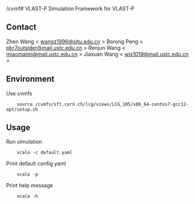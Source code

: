 /cvmf# VLAST-P
Simulation Framework for VLAST-P

## Contact
Zhen Wang < wangz1996@sjtu.edu.cn >
Borong Peng < pbr7outsider@mail.ustc.edu.cn >
Renjun Wang < miaomaimi@mail.ustc.edu.cn >
Jiaxuan Wang < wjx1019@mail.ustc.edu.cn >
## Environment
Use cvmfs
```
	source /cvmfs/sft.cern.ch/lcg/views/LCG_105/x86_64-centos7-gcc12-opt/setup.sh
```

## Usage
Run simulation
```
	vcalo -c default.yaml
```

Print default config yaml
```
	vcalo -p
```

Print help message
```
	vcalo -h
```

